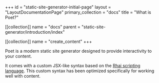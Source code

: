 +++
id = "static-site-generator-initial-page"
layout = "LayoutDocumentationPage"
primary_collection = "docs"
title = "What is Poet?"

[[collection]]
name = "docs"
parent = "static-site-generator/introduction/index"

[[collection]]
name = "create_content"
+++

Poet is a modern static site generator designed to provide interactivity to your content. 

It comes with a custom JSX-like syntax based on the [Rhai scripting language](https://rhai.rs/). This custom syntax has been optimized specifically for working well with content.

